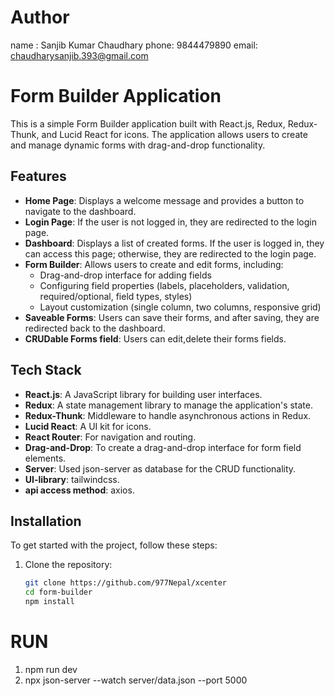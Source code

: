 # Author
name : Sanjib Kumar Chaudhary
phone: 9844479890
email: chaudharysanjib.393@gmail.com


# Form Builder Application
This is a simple Form Builder application built with React.js, Redux, Redux-Thunk, and Lucid React for icons. The application allows users to create and manage dynamic forms with drag-and-drop functionality.

## Features

- **Home Page**: Displays a welcome message and provides a button to navigate to the dashboard.
- **Login Page**: If the user is not logged in, they are redirected to the login page.
- **Dashboard**: Displays a list of created forms. If the user is logged in, 
                 they can access this page; otherwise, they are redirected to the login page.
- **Form Builder**: Allows users to create and edit forms, including:
  - Drag-and-drop interface for adding fields
  - Configuring field properties (labels, placeholders, validation, required/optional, field types, styles)
  - Layout customization (single column, two columns, responsive grid)
- **Saveable Forms**: Users can save their forms, and after saving, they are redirected back to the dashboard.
- **CRUDable Forms field**: Users can edit,delete their forms fields.

## Tech Stack

- **React.js**: A JavaScript library for building user interfaces.
- **Redux**: A state management library to manage the application's state.
- **Redux-Thunk**: Middleware to handle asynchronous actions in Redux.
- **Lucid React**: A UI kit for icons.
- **React Router**: For navigation and routing.
- **Drag-and-Drop**: To create a drag-and-drop interface for form field elements.
- **Server**: Used json-server as database for the CRUD functionality.
- **UI-library**: tailwindcss.
- **api access method**: axios.

## Installation

To get started with the project, follow these steps:

1. Clone the repository:
   ```bash
   git clone https://github.com/977Nepal/xcenter
   cd form-builder
   npm install 

# RUN 
1. npm run dev
2. npx json-server --watch server/data.json --port 5000
